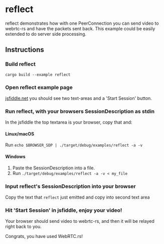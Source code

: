 # reflect
reflect demonstrates how with one PeerConnection you can send video to webrtc-rs and have the packets sent back. This example could be easily extended to do server side processing.

## Instructions
### Build reflect
```
cargo build --example reflect
```

### Open reflect example page
[jsfiddle.net](https://jsfiddle.net/9jgukzt1/) you should see two text-areas and a 'Start Session' button.

### Run reflect, with your browsers SessionDescription as stdin
In the jsfiddle the top textarea is your browser, copy that and:
#### Linux/macOS
Run `echo $BROWSER_SDP | ./target/debug/examples/reflect -a -v`
#### Windows
1. Paste the SessionDescription into a file.
1. Run `./target/debug/examples/reflect -a -v < my_file`

### Input reflect's SessionDescription into your browser
Copy the text that `reflect` just emitted and copy into second text area

### Hit 'Start Session' in jsfiddle, enjoy your video!
Your browser should send video to webrtc-rs, and then it will be relayed right back to you.

Congrats, you have used WebRTC.rs!
